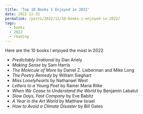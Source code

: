 ```yaml
---
title: 'Top 10 Books I Enjoyed in 2022'
date: 2022-12-31
permalink: /posts/2022/12/10-books-i-enjoyed-in-2022/
tags:
  - books
  - 2022
  - reading
---
```


Here are the 10 books I enjoyed the most in 2022

- *Predictably Irrational* by Dan Ariely  
- *Making Sense* by Sam Harris  
- *The Molecule of More* by Daniel Z. Lieberman and Mike Long
- *The Poetry Remedy* by William Sieghart  
- *Miss Lonelyhearts* by Nathanael West  
- *Letters to a Young Poet* by Rainer Maria Rilke  
- *When We Cease to Understand the World* by Benjamín Labatut  
- *Slow Days, Fast Company* by Eve Babitz  
- *A Year in the Art World* by Matthew Israel
- *How to Avoid a Climate Disaster* by Bill Gates
